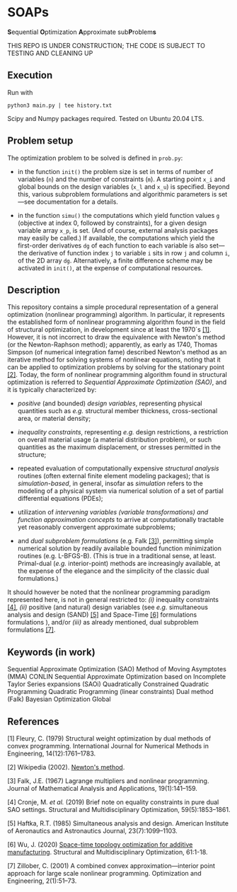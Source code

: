 # SOAPs
**S**equential **O**ptimization **A**pproximate sub**P**roblem**s**

THIS REPO IS UNDER CONSTRUCTION; THE CODE IS SUBJECT TO TESTING AND CLEANING UP

## Execution

Run with

`python3 main.py | tee history.txt`

Scipy and Numpy packages required. Tested on Ubuntu 20.04 LTS.

## Problem setup

The optimization problem to be solved is defined in `prob.py`:

- in the function `init()` the problem size is set in terms of number of variables (`n`) and the number of constraints (`m`). A starting point `x_i` and global bounds on the design variables (`x_l` and `x_u`) is specified. Beyond this, various subproblem formulations and algorithmic parameters is set&mdash;see documentation for a details.

- in the function `simu()` the computations which yield function values `g` (objective at index 0, followed by constraints), for a given design variable array `x_p`, is set. (And of course, external analysis packages may easily be called.) If available, the computations which yield the first-order derivatives `dg` of each function to each variable is also set&mdash;the derivative of function index `j` to variable `i` sits in row `j` and column `i`, of the 2D array `dg`. Alternatively, a finite difference scheme may be activated in `init()`, at the expense of computational resources.


## Description

This repository contains a simple procedural representation of a general optimization (nonlinear programming) algorithm. In particular, it represents the established form of nonlinear programming algorithm found in the field of structural optimization, in development since at least the 1970´s [[1]](#1). However, it is not incorrect to draw the equivalence with Newton's method (or the Newton-Raphson method); apparently, as early as 1740, Thomas Simpson (of numerical integration fame) described Newton's method as an iterative method for solving systems of nonlinear equations, noting that it can be applied to optimization problems by solving for the stationary point [[2]](#2). Today, the form of nonlinear programming algorithm found in structural optimization is referred to *Sequential Approximate Optimization (SAO)*, and it is typically characterized by:

- *positive* (and bounded) *design variables*, representing physical quantities such as *e.g.* structural member thickness, cross-sectional area, or material density;

- *inequality constraints*, representing *e.g.* design restrictions, a restriction on overall material usage (a material distribution problem), or such quantities as the maximum displacement, or stresses permitted in the structure;

- repeated evaluation of computationally expensive *structural analysis* routines (often external finite element modeling packages); that is *simulation-based*, in general, insofar as *simulation* refers to the modeling of a physical system via numerical solution of a set of partial differential equations (PDEs);

- utilization of *intervening variables (variable transformations) and function approximation concepts* to arrive at computationally tractable yet reasonably convergent approximate subproblems;

- and *dual subproblem formulations* (e.g. Falk [[3]](#3)), permitting simple numerical solution by readily available bounded function minimization routines (e.g. L-BFGS-B). (This is true in a traditional sense, at least. Primal-dual (*e.g.* interior-point) methods are increasingly available, at the expense of the elegance and the simplicity of the classic dual formulations.)

It should however be noted that the nonlinear programming paradigm represented here, is not in general restricted to: *(i)* inequality constraints [[4]](#4), *(ii)* positive (and natural) design variables (see *e.g.* simultaneous analysis and design (SAND) [[5]](#5) and Space-Time [[6]](#6) formulations formulations ), and/or *(iii)* as already mentioned, dual subproblem formulations [[7]](#7).

## Keywords (in work)

Sequential Approximate Optimization (SAO)
Method of Moving Asymptotes (MMA)
CONLIN
Sequential Approximate Optimization based on Incomplete Taylor Series expansions (SAOi)
Quadratically Constrained Quadratic Programming
Quadratic Programming (linear constraints)
Dual method (Falk)
Bayesian Optimization Global

## References
<a id="1">[1]</a>
Fleury, C. (1979)
Structural weight optimization by dual methods of convex programming.
International Journal for Numerical Methods in Engineering, 14(12):1761–1783.

<a id="2">[2]</a>
Wikipedia (2002).
[Newton's method](https://en.wikipedia.org/wiki/Newton%27s_method).

<a id="3">[3]</a>
Falk, J.E. (1967)
Lagrange multipliers and nonlinear programming.
Journal of Mathematical Analysis and Applications, 19(1):141–159.

<a id="4">[4]</a>
Cronje, M. *et al.* (2019)
Brief note on equality constraints in pure dual SAO settings.
Structural and Multidisciplinary Optimization, 59(5):1853–1861.

<a id="5">[5]</a>
Haftka, R.T. (1985) 
Simultaneous analysis and design. 
American Institute of Aeronautics and Astronautics Journal, 23(7):1099–1103.

<a id="6">[6]</a>
Wu, J. (2020) 
[Space-time topology optimization for additive manufacturing](https://doi.org/10.1007/s00158-019-02420-6). 
Structural and Multidisciplinary Optimization, 61:1-18.

<a id="7">[7]</a>
Zillober, C. (2001) 
A combined convex approximation&mdash;interior point approach for large scale
nonlinear programming. 
Optimization and Engineering, 2(1):51–73.